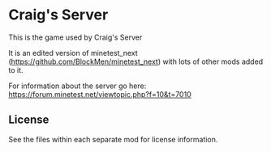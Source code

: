 # Craig's Server
This is the game used by Craig's Server

It is an edited version of minetest_next (https://github.com/BlockMen/minetest_next) with lots of other mods added to it.

For information about the server go here: https://forum.minetest.net/viewtopic.php?f=10&t=7010

## License
See the files within each separate mod for license information.
